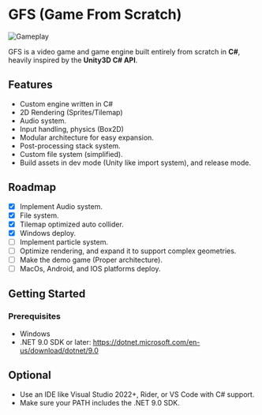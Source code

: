 # GFS (Game From Scratch)

![Gameplay](Intro.gif)

GFS is a video game and game engine built entirely from scratch in **C#**, heavily inspired by the **Unity3D C# API**.

## Features

- Custom engine written in C#
- 2D Rendering (Sprites/Tilemap)
- Audio system.
- Input handling, physics (Box2D)
- Modular architecture for easy expansion.
- Post-processing stack system.
- Custom file system (simplified).
- Build assets in dev mode (Unity like import system), and release mode.

## Roadmap
- [x] Implement Audio system.
- [x] File system.
- [x] Tilemap optimized auto collider.
- [x] Windows deploy.
- [ ] Implement particle system.
- [ ] Optimize rendering, and expand it to support complex geometries.
- [ ] Make the demo game (Proper architecture).
- [ ] MacOs, Android, and IOS platforms deploy.

## Getting Started

### Prerequisites

- Windows
- .NET 9.0 SDK or later: https://dotnet.microsoft.com/en-us/download/dotnet/9.0

Optional
--------
- Use an IDE like Visual Studio 2022+, Rider, or VS Code with C# support.
- Make sure your PATH includes the .NET 9.0 SDK.
